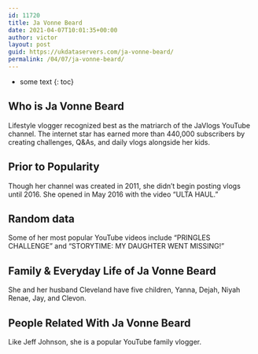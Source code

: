 ```yaml
---
id: 11720
title: Ja Vonne Beard
date: 2021-04-07T10:01:35+00:00
author: victor
layout: post
guid: https://ukdataservers.com/ja-vonne-beard/
permalink: /04/07/ja-vonne-beard/
---
```


* some text
{: toc}


## Who is Ja Vonne Beard



Lifestyle vlogger recognized best as the matriarch of the JaVlogs YouTube channel. The internet star has earned more than 440,000 subscribers by creating challenges, Q&As, and daily vlogs alongside her kids. 

                
                
                
## Prior to Popularity



Though her channel was created in 2011, she didn&#8217;t begin posting vlogs until 2016. She opened in May 2016 with the video &#8220;ULTA HAUL.&#8221;

                
                
                
## Random data



Some of her most popular YouTube videos include &#8220;PRINGLES CHALLENGE&#8221; and &#8220;STORYTIME: MY DAUGHTER WENT MISSING!&#8221;

                
                
                
## Family & Everyday Life of Ja Vonne Beard



She and her husband Cleveland have five children, Yanna, Dejah, Niyah Renae, Jay, and Clevon. 

                
                
                
## People Related With Ja Vonne Beard



Like Jeff Johnson, she is a popular YouTube family vlogger.

                
              
            
          
          
          